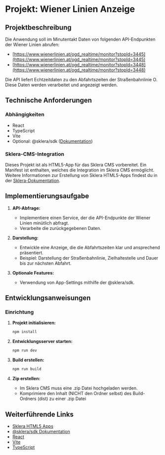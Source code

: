 # Projekt: Wiener Linien Anzeige

## Projektbeschreibung

Die Anwendung soll im Minutentakt Daten von folgenden API-Endpunkten der Wiener Linien abrufen:

- [https://www.wienerlinien.at/ogd_realtime/monitor?stopId=3445](https://www.wienerlinien.at/ogd_realtime/monitor?stopId=3445)
- [https://www.wienerlinien.at/ogd_realtime/monitor?stopId=3448](https://www.wienerlinien.at/ogd_realtime/monitor?stopId=3448)

Die API liefert Echtzeitdaten zu den Abfahrtszeiten der Straßenbahnlinie O. Diese Daten werden verarbeitet und angezeigt werden.

## Technische Anforderungen

### Abhängigkeiten

- React
- TypeScript
- Vite
- Optional: @sklera/sdk ([Dokumentation](https://sklera.tv/js-sdk/docs/))

### Sklera-CMS-Integration

Dieses Projekt ist als HTML5-App für das Sklera CMS vorbereitet. Ein Manifest ist enthalten, welches die Integration im Sklera CMS ermöglicht. Weitere Informationen zur Erstellung von Sklera HTML5-Apps findest du in der [Sklera-Dokumentation](https://sklera.freshdesk.com/en/support/solutions/articles/8000084036-your-own-html5-apps).

## Implementierungsaufgabe

1. **API-Abfrage:**
    - Implementiere einen Service, der die API-Endpunkte der Wiener Linien minütlich abfragt.
    - Verarbeite die zurückgegebenen Daten.

2. **Darstellung:**
    - Entwickle eine Anzeige, die die Abfahrtszeiten klar und ansprechend präsentiert.
    - Beispiel: Darstellung der Straßenbahnlinie, Zielhaltestelle und Dauer bis zur nächsten Abfahrt.

3. **Optionale Features:**
    - Verwendung von App-Settings mithilfe der @sklera/sdk.

## Entwicklungsanweisungen

### Einrichtung

1. **Projekt initialisieren:**
   ```bash
   npm install
   ```

2. **Entwicklungsserver starten:**
   ```bash
   npm run dev
   ```

3. **Build erstellen:**
   ```bash
   npm run build
   ```

4. **Zip erstellen:**
    - Im Sklera CMS muss eine .zip Datei hochgeladen werden.
    - Komprimiere den Inhalt (NICHT den Ordner selbst) des Build-Ordners (dist) zu einer .zip Datei

## Weiterführende Links

- [Sklera HTML5 Apps](https://sklera.freshdesk.com/en/support/solutions/articles/8000084036-your-own-html5-apps)
- [@sklera/sdk Dokumentation](https://sklera.tv/js-sdk/docs/)
- [React](https://reactjs.org/)
- [Vite](https://vitejs.dev/)
- [TypeScript](https://www.typescriptlang.org/)
